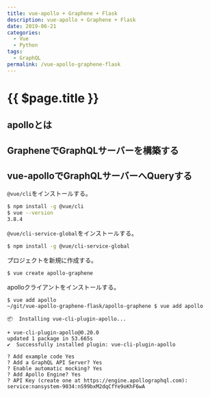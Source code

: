 ```yaml
---
title: vue-apollo + Graphene + Flask
description: vue-apollo + Graphene + Flask
date: 2019-06-21
categories:
  - Vue  
  - Python
tags:
  - GraphQL
permalink: /vue-apollo-graphene-flask
---
```

# {{ $page.title }}

<PostMeta/>

## apolloとは

## GrapheneでGraphQLサーバーを構築する

## vue-apolloでGraphQLサーバーへQueryする

`@vue/cli`をインストールする。  

``` sh
$ npm install -g @vue/cli
$ vue --version
3.8.4
```

`@vue/cli-service-global`をインストールする。  
``` sh
$ npm install -g @vue/cli-service-global
```

プロジェクトを新規に作成する。  
``` sh
$ vue create apollo-graphene
```

apolloクライアントをインストールする。
```
$ vue add apollo
~/git/vue-apollo-graphene-flask/apollo-graphene $ vue add apollo

📦  Installing vue-cli-plugin-apollo...

+ vue-cli-plugin-apollo@0.20.0
updated 1 package in 53.665s
✔  Successfully installed plugin: vue-cli-plugin-apollo

? Add example code Yes
? Add a GraphQL API Server? Yes
? Enable automatic mocking? Yes
? Add Apollo Engine? Yes
? API Key (create one at https://engine.apollographql.com): service:nansystem-9034:nS99bxM2dqCfYe9oKhF6wA
```

